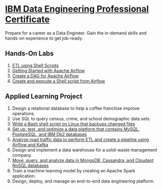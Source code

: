 # [IBM Data Engineering Professional Certificate](https://www.coursera.org/professional-certificates/ibm-data-engineer)

Prepare for a career as a Data Engineer. Gain the in-demand skills and hands-on experience to get job-ready.

## Hands-On Labs
1. [ETL using Shell Scripts](https://github.com/sabingoyek/ibm-data-engineering-professional-certificate/tree/main/hands-on-labs/ETL-using-shell-scripts)
2. [Getting Started with Apache Airflow](https://github.com/sabingoyek/ibm-data-engineering-professional-certificate/tree/main/hands-on-labs/getting_started_with_apache_airflow)
3. [Create a DAG for Apache Airflow](https://github.com/sabingoyek/ibm-data-engineering-professional-certificate/tree/main/hands-on-labs/create_a_DAG_for_apache_airflow)
4. [Create and execute a Shell script from Airflow](https://github.com/sabingoyek/ibm-data-engineering-professional-certificate/tree/main/hands-on-labs/create_and_execute_shell_script_from_airflow)

## Applied Learning Project

1. Design a relational database to help a coffee franchise improve operations.
2. Use SQL to query census, crime, and school demographic data sets.
3. [Write a Bash shell script on Linux that backups changed files](https://github.com/sabingoyek/ibm-data-engineering-professional-certificate/tree/main/projects/automate_pwd_backup)
4. [Set up, test, and optimize a data platform that contains MySQL, PostgreSQL, and IBM Db2 databases](https://github.com/sabingoyek/ibm-data-engineering-professional-certificate/tree/main/projects/rdba_project)
5. [Analyze road traffic data to perform ETL and create a pipeline using Airflow and Kafka](https://github.com/sabingoyek/ibm-data-engineering-professional-certificate/tree/main/projects/etl-road-traffic/)
6. Design and implement a data warehouse for a solid-waste management company.
7. [Move, query, and analyze data in MongoDB, Cassandra, and Cloudant NoSQL databases](https://github.com/sabingoyek/ibm-data-engineering-professional-certificate/tree/main/projects/nosql_database_final_project)
8. Train a machine learning model by creating an Apache Spark application.
9. Design, deploy, and manage an end-to-end data engineering platform.
